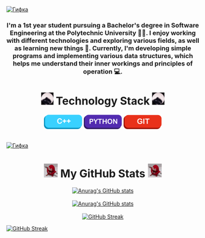 
<a href="javascript:void(0)"> ![Гифка](video_2024-06-08_23-36-04.gif) </a>
<h3 align="center">

I'm a 1st year student pursuing a Bachelor's degree in Software Engineering at the Polytechnic University 👨‍🎓. I enjoy working with different technologies and exploring various fields, as well as learning new things 👾. Currently, I'm developing simple programs and implementing various data structures, which helps me understand their inner workings and principles of operation 💻.

</h3>

<div align="center">
    <h1><img src="./pedro.gif" alt="Pedro" width="32"> Technology Stack <img src="./pedro.gif" alt="Pedro" width="32"> </h1> 
    <img src="./maket1.png" alt="C++" width="100">
    <img src="./maket2.png" alt="Python" width="100">
    <img src="./maket3.png" alt="Git" width="100">
</div>

<a href="javascript:void(0)"> <br> ![Гифка](gif/test2.gif) </a>

<div align="center">
    <h1><img src="./redMan.gif" alt="Redman" width="36"> My GitHub Stats <img src="./redMan.gif" alt="Redman" width="36"></h1>
</div>

<div align="center">
  <a href="https://github.com/GosteGrid/github-readme-stats">
    <picture>
      <source media="(prefers-color-scheme: dark)" srcset="https://github-readme-stats.vercel.app/api?username=GosteGrid&show=reviews&show_icons=true&theme=midnight-purple&include_all_commits=true&bg_color=00000000#gh-dark-mode-only">
      <source media="(prefers-color-scheme: light)" srcset="https://github-readme-stats.vercel.app/api?username=GosteGrid&show=reviews&show_icons=true&include_all_commits=true&theme=graywhite&bg_color=00000000#gh-light-mode-only">
      <img src="https://github-readme-stats.vercel.app/api?username=GosteGrid&show=reviews&show_icons=true&theme=default&include_all_commits=true" alt="Anurag's GitHub stats">
    </picture>
  </a>
</div>
&nbsp; &nbsp;
<div align="center">
  <a href="https://github.com/GosteGrid/github-readme-stats">
    <picture>
      <source media="(prefers-color-scheme: dark)" srcset="https://github-readme-stats.vercel.app/api/top-langs/?username=GosteGrid&layout=donut&theme=midnight-purple&bg_color=00000000#gh-dark-mode-only">
      <source media="(prefers-color-scheme: light)" srcset="https://github-readme-stats.vercel.app/api/top-langs/?username=GosteGrid&layout=donut&theme=graywhite&bg_color=00000000#gh-light-mode-only">
      <img src="https://github-readme-stats.vercel.app/api?username=GosteGrid&show=reviews&show_icons=true&theme=default" alt="Anurag's GitHub stats">
    </picture>
  </a>
</div>
&nbsp; &nbsp;
<div align="center">
  <a href="https://git.io/streak-stats">
    <picture>
      <source media="(prefers-color-scheme: dark)" srcset="https://streak-stats.demolab.com?user=GosteGrid&theme=midnight-purple&hide_border=%D0%B8%D1%81%D1%82%D0%B8%D0%BD%D0%BD%D1%8B%D0%B9&%D1%84%D0%BE%D0%BD=00000000">
      <source media="(prefers-color-scheme: light)" srcset="https://streak-stats.demolab.com/?username=GosteGrid&theme=graywhite&bg_color=00000000#gh-light-mode-only">
      <img src="https://streak-stats.demolab.com/?username=GosteGrid&theme=default" alt="GitHub Streak">
    </picture>
  </a>
</div>

<a href="https://git.io/streak-stats"><img src="https://streak-stats.demolab.com?user=GosteGrid&theme=midnight-purple&hide_border=%D0%B8%D1%81%D1%82%D0%B8%D0%BD%D0%BD%D1%8B%D0%B9&%D1%84%D0%BE%D0%BD=00000000&background=00000000" alt="GitHub Streak" /></a>
